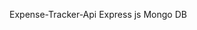 ﻿Expense-Tracker-Api
Express js
Mongo DB
<!-- {
  "dependencies": {
    "body-parser": "^1.20.2",
    "db": "^5.1.3",
    "express": "^4.18.2",
    "mongo": "^0.1.0",
    "mongodb": "^6.3.0",
    "nodemon": "^3.0.3"
  }
} -->

